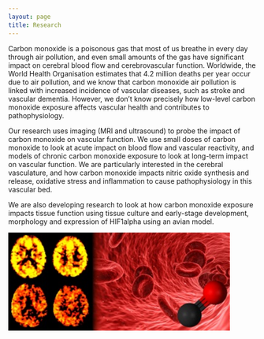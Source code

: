```yaml
---
layout: page
title: Research
---
```


Carbon monoxide is a poisonous gas that most of us breathe in every day through air pollution, and even small amounts of the gas have significant impact on cerebral blood flow and cerebrovascular function. Worldwide, the World Health Organisation estimates that 4.2 million deaths per year occur due to air pollution, and we know that carbon monoxide air pollution is linked with increased incidence of vascular diseases, such as stroke and vascular dementia. However, we don’t know precisely how low-level carbon monoxide exposure affects vascular health and contributes to pathophysiology. 

Our research uses imaging (MRI and ultrasound) to probe the impact of carbon monoxide on vascular function. We use small doses of carbon monoxide to look at acute impact on blood flow and vascular reactivity, and models of chronic carbon monoxide exposure to look at long-term impact on vascular function. We are particularly interested in the cerebral vasculature, and how carbon monoxide impacts nitric oxide synthesis and release, oxidative stress and inflammation to cause pathophysiology in this vascular bed. 

We are also developing research to look at how carbon monoxide exposure impacts tissue function using tissue culture and early-stage development, morphology and expression of HIF1alpha using an avian model. 

<img src="/assets/herigstad_research.jpg" alt="Research" align="middle" style="width: 450px;"/>
